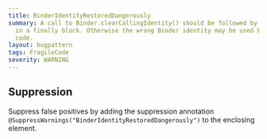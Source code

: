 ```yaml
---
title: BinderIdentityRestoredDangerously
summary: A call to Binder.clearCallingIdentity() should be followed by Binder.restoreCallingIdentity()
  in a finally block. Otherwise the wrong Binder identity may be used by subsequent
  code.
layout: bugpattern
tags: FragileCode
severity: WARNING
---
```


<!--
*** AUTO-GENERATED, DO NOT MODIFY ***
To make changes, edit the @BugPattern annotation or the explanation in docs/bugpattern.
-->



## Suppression
Suppress false positives by adding the suppression annotation `@SuppressWarnings("BinderIdentityRestoredDangerously")` to the enclosing element.
